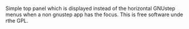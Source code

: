 Simple top panel which is displayed instead of the horizontal 
GNUstep menus when a non gnustep app has the focus. 
This is free software unde rthe GPL.
